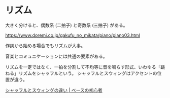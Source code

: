 # リズム

大きく分けると、偶数系 (二拍子) と奇数系 (三拍子) がある。

https://www.doremi.co.jp/gakufu_no_mikata/piano/piano03.html

作詞から始める場合でもリズムが大事。

音楽とコミュニケーションには共通の要素がある。

リズムを一定ではなく、一拍を分割して不均等に音を鳴らす形式、いわゆる「跳ねる」リズムをシャッフルという。
シャッフルとスウィングはアクセントの位置が違う。

[シャッフルとスウィングの違い | ベースの初心者](https://bass-beginner.com/jazz/swing.html)
